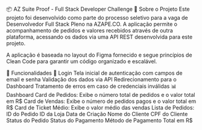 📦 AZ Suite Proof - Full Stack Developer Challenge
📌 Sobre o Projeto
Este projeto foi desenvolvido como parte do processo seletivo para a vaga de Desenvolvedor Full Stack Pleno na AZAPE.CO. A aplicação permite o acompanhamento de pedidos e valores recebidos através de outra plataforma, acessando os dados via uma API REST desenvolvida para este projeto.

A aplicação é baseada no layout do Figma fornecido e segue princípios de Clean Code para garantir um código organizado e escalável.

📜 Funcionalidades
🔐 Login
Tela inicial de autenticação com campos de email e senha
Validação dos dados via API
Redirecionamento para o Dashboard
Tratamento de erros em caso de credenciais inválidas
📊 Dashboard
Card de Pedidos: Exibe o número total de pedidos e o valor total em R$
Card de Vendas: Exibe o número de pedidos pagos e o valor total em R$
Card de Ticket Médio: Exibe o valor médio das vendas
Lista de Pedidos:
ID do Pedido
ID da Loja
Data de Criação
Nome do Cliente
CPF do Cliente
Status do Pedido
Status do Pagamento
Método de Pagamento
Total em R$
